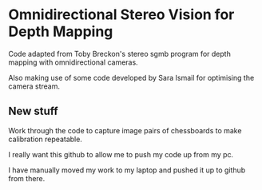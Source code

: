 # Omnidirectional Stereo Vision for Depth Mapping

Code adapted from Toby Breckon's stereo sgmb program for depth mapping with omnidirectional cameras.

Also making use of some code developed by Sara Ismail for optimising the camera stream.

## New stuff

Work through the code to capture image pairs of chessboards to make calibration repeatable.

I really want this github to allow me to push my code up from my pc.

I have manually moved my work to my laptop and pushed it up to github from there.
